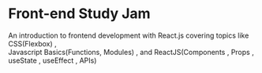 # Front-end Study Jam
An introduction to frontend development with React.js covering topics like CSS(Flexbox) ,<br> Javascript Basics(Functions, Modules) , and ReactJS(Components , Props , useState , useEffect , APIs)

